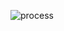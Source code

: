 ![process](https://user-images.githubusercontent.com/94037412/210001333-a4622573-9467-4a61-a0d9-524b8c87cbe0.png)
